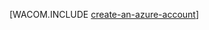 <properties linkid="develop-mobile-tutorials-create-a-windows-azure-account" pageTitle="Create an Azure account | Mobile Dev Center" metaKeywords="" description="Create an Azure account" metaCanonical="http://www.windowsazure.com/en-us/develop/net/tutorials/create-a-windows-azure-account" services="" documentationCenter="Mobile" title="Create an account and enable preview features" authors="glenga" solutions="" manager="" editor="mollybos" />

<tags ms.service="mobile-services" ms.workload="mobile" ms.tgt_pltfrm="mobile-multiple" ms.devlang="multiple" ms.topic="article" ms.date="01/01/1900" ms.author="glenga" />

[WACOM.INCLUDE [create-an-azure-account](../includes/create-an-azure-account.md)]
